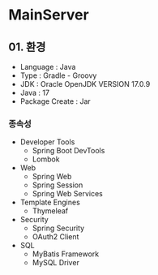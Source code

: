# MainServer

## 01. 환경

* Language : Java
* Type : Gradle - Groovy
* JDK : Oracle OpenJDK VERSION 17.0.9
* Java : 17
* Package Create : Jar

### 종속성

* Developer Tools
  - Spring Boot DevTools
  - Lombok
* Web
  - Spring Web
  - Spring Session
  - Spring Web Services
* Template Engines
  - Thymeleaf
* Security
  - Spring Security
  - OAuth2 Client
* SQL
  - MyBatis Framework
  - MySQL Driver
